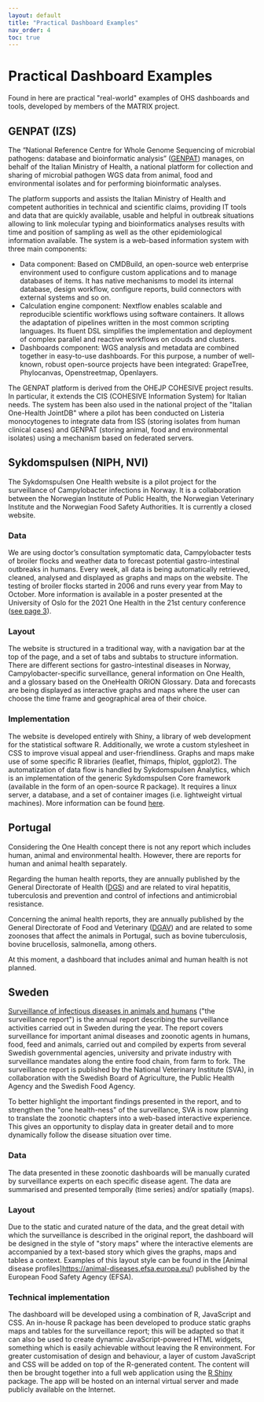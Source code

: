 ```yaml
---
layout: default
title: "Practical Dashboard Examples"
nav_order: 4
toc: true
---
```


# Practical Dashboard Examples

Found in here are practical "real-world" examples of OHS dashboards and tools, developed by members of the MATRIX project.

## GENPAT (IZS)
The “National Reference Centre for Whole Genome Sequencing of microbial pathogens: database and bioinformatic analysis” ([GENPAT](https://www.izs.it/IZS/Centres_of_excellence/National_Centres/National_Reference_Centre_for_Whole_Genome_Sequencing_of_microbial_pathogens_database_and_bioinformatic_analysis)) manages, on behalf of the Italian Ministry of Health, a national platform for collection and sharing of microbial pathogen WGS data from animal, food and environmental isolates and for performing bioinformatic analyses.

The platform supports and assists the Italian Ministry of Health and competent authorities in technical and scientific claims, providing IT tools and data that are quickly available, usable and helpful in outbreak situations allowing to link molecular typing and bioinformatics analyses results with time and position of sampling as well as the other epidemiological information available. The system is a web-based information system with three main components:

- Data component: Based on CMDBuild, an open-source web enterprise environment used to configure custom applications and to manage databases of items. It has native mechanisms to model its internal database, design workflow, configure reports, build connectors with external systems and so on.
- Calculation engine component: Nextflow enables scalable and reproducible scientific workflows using software containers. It allows the adaptation of pipelines written in the most common scripting languages. Its fluent DSL simplifies the implementation and deployment of complex parallel and reactive workflows on clouds and clusters.
- Dashboards component: WGS analysis and metadata are combined together in easy-to-use dashboards. For this purpose, a number of well-known, robust open-source projects have been integrated: GrapeTree, Phylocanvas, Openstreetmap, Openlayers.

The GENPAT platform is derived from the OHEJP COHESIVE project results. In particular, it extends the CIS (COHESIVE Information System) for Italian needs. The system has been also used in the national project of the "Italian One-Health JointDB" where a pilot has been conducted on Listeria monocytogenes to integrate data from ISS (storing isolates from human clinical cases) and GENPAT (storing animal, food and environmental isolates) using a mechanism based on federated servers.

## Sykdomspulsen (NIPH, NVI)

The Sykdomspulsen One Health website is a pilot project for the surveillance of Campylobacter infections in Norway. It is a collaboration between the Norwegian Institute of Public Health, the Norwegian Veterinary Institute and the Norwegian Food Safety Authorities. It is currently a closed website.

### Data
We are using doctor’s consultation symptomatic data, Campylobacter tests of broiler flocks and weather data to forecast potential gastro-intestinal outbreaks in humans. Every week, all data is being automatically retrieved, cleaned, analysed and displayed as graphs and maps on the website. The testing of broiler flocks started in 2006 and runs every year from May to October. More information is available in a poster presented at the University of Oslo for the 2021 One Health in the 21st century conference ([see page 3](https://www.med.uio.no/helsam/english/research/centres/global-health/news-and-events/events/2021/posters-webpage.pdf)).

### Layout
The website is structured in a traditional way, with a navigation bar at the top of the page, and a set of tabs and subtabs to structure information. There are different sections for gastro-intestinal diseases in Norway, Campylobacter-specific surveillance, general information on One Health, and a glossary based on the OneHealth ORION Glossary. Data and forecasts are being displayed as interactive graphs and maps where the user can choose the time frame and geographical area of their choice.

### Implementation
The website is developed entirely with Shiny, a library of web development for the statistical software R. Additionally, we wrote a custom stylesheet in CSS to improve visual appeal and user-friendliness. Graphs and maps make use of some specific R libraries (leaflet, fhimaps, fhiplot, ggplot2). The automatization of data flow is handled by Sykdomspulsen Analytics, which is an implementation of the generic Sykdomspulsen Core framework (available in the form of an open-source R package). It requires a linux server, a database, and a set of container images (i.e. lightweight virtual machines). More information can be found [here](https://docs.sykdomspulsen.no/).

## Portugal

Considering the One Health concept there is not any report which includes human, animal and environmental health. However, there are reports for human and animal health separately. 

Regarding the human health reports, they are annually published by the General Directorate of Health ([DGS](https://www.dgs.pt/)) and are related to viral hepatitis, tuberculosis and prevention and control of infections and antimicrobial resistance. 

Concerning the animal health reports, they are annually published by the General Directorate of Food and Veterinary ([DGAV](https://www.dgav.pt/)) and are related to some zoonoses that affect the animals in Portugal, such as bovine tuberculosis, bovine brucellosis, salmonella, among others. 

At this moment, a dashboard that includes animal and human health is not planned. 

## Sweden

[Surveillance of infectious diseases in animals and humans](https://www.sva.se/amnesomraden/smittlage/surveillance-rapporten-om-sva-s-overvakning/) ("the surveillance report") is the annual report describing the surveillance activities carried out in Sweden during the year. The report covers surveillance for important animal diseases and zoonotic agents in humans, food, feed and animals, carried out and compiled by experts from several Swedish governmental agencies, university and private industry with surveillance mandates along the entire food chain, from farm to fork. The surveillance report is published by the National Veterinary Institute (SVA), in collaboration with the Swedish Board of Agriculture, the Public Health Agency and the Swedish Food Agency.

To better highlight the important findings presented in the report, and to strengthen the "one health-ness" of the surveillance, SVA is now planning to translate the zoonotic chapters into a web-based interactive experience. This gives an opportunity to display data in greater detail and to more dynamically follow the disease situation over time.

### Data
The data presented in these zoonotic dashboards will be manually curated by surveillance experts on each specific disease agent. The data are summarised and presented temporally (time series) and/or spatially (maps).

### Layout
Due to the static and curated nature of the data, and the great detail with which the surveillance is described in the original report, the dashboard will be designed in the style of "story maps" where the interactive elements are accompanied by a text-based story which gives the graphs, maps and tables a context. Examples of this layout style can be found in the [Animal disease profiles]https://animal-diseases.efsa.europa.eu/) published by the European Food Safety Agency (EFSA).

### Technical implementation
The dashboard will be developed using a combination of R, JavaScript and CSS. An in-house R package has been developed to produce static graphs maps and tables for the surveillance report; this will be adapted so that it can also be used to create dynamic JavaScript-powered HTML widgets, something which is easily achievable without leaving the R environment. For greater customisation of design and behaviour, a layer of custom JavaScript and CSS will be added on top of the R-generated content. The content will then be brought together into a full web application using the [R Shiny](https://shiny.rstudio.com/) package. The app will be hosted on an internal virtual server and made publicly available on the Internet.
